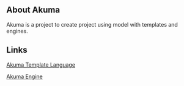 ## About Akuma

Akuma is a project to create project using model with templates and engines.

## Links

[Akuma Template Language](https://github.com/julioacontreras/akuma-project/tree/main/language)

[Akuma Engine](https://github.com/julioacontreras/akuma-engine)
